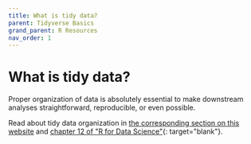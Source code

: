 ```yaml
---
title: What is tidy data?
parent: Tidyverse Basics
grand_parent: R Resources
nav_order: 1
---
```


# What is tidy data?

Proper organization of data is absolutely essential to make downstream analyses straightforward, reproducible, or even possible.

Read about tidy data organization in [the corresponding section on this website](https://bsierieb1.github.io/xdasi-bio-2021-archive/best_practices/tidy_data.html) and [chapter 12 of "R for Data Science"](https://r4ds.had.co.nz/tidy-data.html){: target="blank"}.
